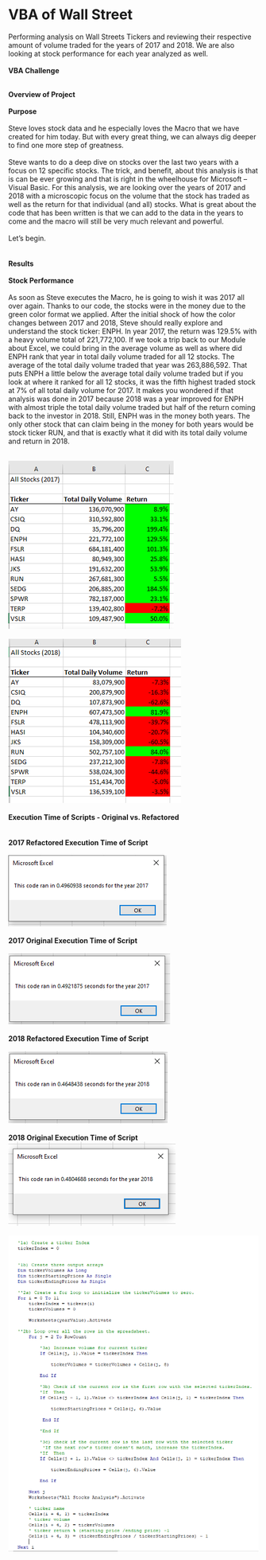 # VBA of Wall Street<br>
Performing analysis on Wall Streets Tickers and reviewing their respective amount of volume traded for the years of 2017 and 2018.  We are also looking at stock performance for each year analyzed as well.<br>
<br>
**VBA Challenge<br><br>**

**Overview of Project<br><br>**
**Purpose<br>**
<br>
Steve loves stock data and he especially loves the Macro that we have created for him today.  But with every great thing, we can always dig deeper to find one more step of greatness.<br>
<br>
Steve wants to do a deep dive on stocks over the last two years with a focus on 12 specific stocks.  The trick, and benefit, about this analysis is that is can be ever growing and that is right in the wheelhouse for Microsoft – Visual Basic.  For this analysis, we are looking over the years of 2017 and 2018 with a microscopic focus on the volume that the stock has traded as well as the return for that individual (and all) stocks.  What is great about the code that has been written is that we can add to the data in the years to come and the macro will still be very much relevant and powerful.<br>
<br>
Let’s begin.<br><br>
<br>
**Results<br><br>**
**Stock Performance<br><br>**
As soon as Steve executes the Macro, he is going to wish it was 2017 all over again.  Thanks to our code, the stocks were in the money due to the green color format we applied.  After the initial shock of how the color changes between 2017 and 2018, Steve should really explore and understand the stock ticker: ENPH.  In year 2017, the return was 129.5% with a heavy volume total of 221,772,100.  If we took a trip back to our Module about Excel, we could bring in the average volume as well as where did ENPH rank that year in total daily volume traded for all 12 stocks.  The average of the total daily volume traded that year was 263,886,592.  That puts ENPH a little below the average total daily volume traded but if you look at where it ranked for all 12 stocks, it was the fifth highest traded stock at 7% of all total daily volume for 2017.  It makes you wondered if that analysis was done in 2017 because 2018 was a year improved for ENPH with almost triple the total daily volume traded but half of the return coming back to the investor in 2018.  Still, ENPH was in the money both years.  The only other stock that can claim being in the money for both years would be stock ticker RUN, and that is exactly what it did with its total daily volume and return in 2018.<br>
<br>

![VBA_Challenge_2017_Volumes_and_Returns](Resources/VBA_Challenge_2017_Volumes_and_Returns.png)<br>
<br>
![VBA_Challenge_2018_Volumes_and_Returns](Resources/VBA_Challenge_2018_Volumes_and_Returns.png)<br>
<br>
**Execution Time of Scripts - Original vs. Refactored<br><br>**
<br>
**2017 Refactored Execution Time of Script<br>**
<br>
![VBA_Challenge_2017](Resources/VBA_Challenge_2017.png)<br>
<br>
**2017 Original Execution Time of Script<br>**
<br>
![VBA_Challenge_2017_Original](Resources/VBA_Challenge_2017_Original.png)<br>
<br>
**2018 Refactored Execution Time of Script<br>**
<br>
![VBA_Challenge_2018](Resources/VBA_Challenge_2018.png)<br>
<br>
**2018 Original Execution Time of Script<br>**
![VBA_Challenge_2018_Original](Resources/VBA_Challenge_2018_Original.png)<br>
<br>
![VBA_Challenge_Code](Resources/VBA_Challenge_Code.png)
